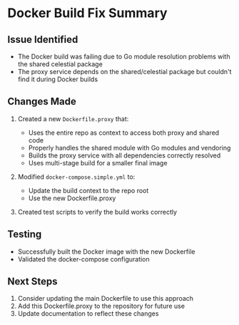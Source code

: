# Docker Build Fix Summary

## Issue Identified
- The Docker build was failing due to Go module resolution problems with the shared celestial package
- The proxy service depends on the shared/celestial package but couldn't find it during Docker builds

## Changes Made

1. Created a new `Dockerfile.proxy` that:
   - Uses the entire repo as context to access both proxy and shared code
   - Properly handles the shared module with Go modules and vendoring
   - Builds the proxy service with all dependencies correctly resolved
   - Uses multi-stage build for a smaller final image

2. Modified `docker-compose.simple.yml` to:
   - Update the build context to the repo root
   - Use the new Dockerfile.proxy

3. Created test scripts to verify the build works correctly

## Testing
- Successfully built the Docker image with the new Dockerfile
- Validated the docker-compose configuration

## Next Steps
1. Consider updating the main Dockerfile to use this approach
2. Add this Dockerfile.proxy to the repository for future use
3. Update documentation to reflect these changes